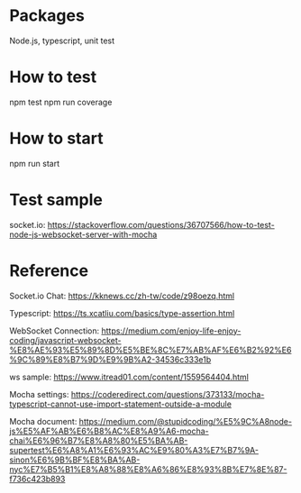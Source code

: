 # Packages
Node.js, typescript, unit test

# How to test
npm test
npm run coverage

# How to start
npm run start

# Test sample
socket.io: https://stackoverflow.com/questions/36707566/how-to-test-node-js-websocket-server-with-mocha

# Reference
Socket.io Chat: https://kknews.cc/zh-tw/code/z98oezq.html

Typescript: https://ts.xcatliu.com/basics/type-assertion.html

WebSocket Connection: https://medium.com/enjoy-life-enjoy-coding/javascript-websocket-%E8%AE%93%E5%89%8D%E5%BE%8C%E7%AB%AF%E6%B2%92%E6%9C%89%E8%B7%9D%E9%9B%A2-34536c333e1b

ws sample: https://www.itread01.com/content/1559564404.html

Mocha settings: https://coderedirect.com/questions/373133/mocha-typescript-cannot-use-import-statement-outside-a-module

Mocha document: https://medium.com/@stupidcoding/%E5%9C%A8node-js%E5%AF%AB%E6%B8%AC%E8%A9%A6-mocha-chai%E6%96%B7%E8%A8%80%E5%BA%AB-supertest%E6%A8%A1%E6%93%AC%E9%80%A3%E7%B7%9A-sinon%E6%9B%BF%E8%BA%AB-nyc%E7%B5%B1%E8%A8%88%E8%A6%86%E8%93%8B%E7%8E%87-f736c423b893